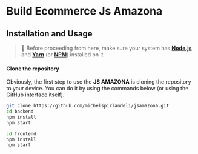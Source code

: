 # Build Ecommerce Js Amazona


## Installation and Usage

> :small_red_triangle_down: Before proceeding from here, make sure your system has **[Node.js](https://nodejs.org/en/)** and **[Yarn](https://yarnpkg.com/)** (or **[NPM](https://www.npmjs.com/)**) installed on it.


#### Clone the repository

Obviously, the first step to use the **JS AMAZONA** is cloning the repository to your device. You can do it by using the commands below (or using the GitHub interface itself).

```sh
git clone https://github.com/michelspirlandeli/jsamazona.git
cd backend
npm install
npm start

cd frontend
npm install
npm start
```
